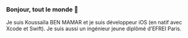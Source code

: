 ### Bonjour, tout le monde 👋

Je suis Koussaïla BEN MAMAR et je suis développeur iOS (en natif avec Xcode et Swift). Je suis aussi un ingénieur jeune diplômé d'EFREI Paris. 
<!--
**Kous92/Kous92** is a ✨ _special_ ✨ repository because its `README.md` (this file) appears on your GitHub profile.

Here are some ideas to get you started:

- 🔭 I’m currently working on ...
- 🌱 I’m currently learning ...
- 👯 I’m looking to collaborate on ...
- 🤔 I’m looking for help with ...
- 💬 Ask me about ...
- 📫 How to reach me: ...
- 😄 Pronouns: ...
- ⚡ Fun fact: ...
-->
